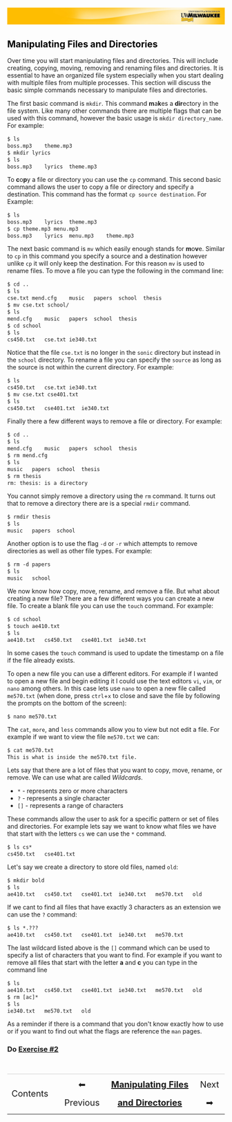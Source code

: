 [![](../../Banner.jpg)](http://uwm.edu/hpc/support)

## <a name="filesfolders2"></a><a href="#contents" style="text-decoration:none; color:black;">Manipulating Files and Directories</a>

Over time you will start manipulating files and directories. This will include creating, copying, moving, removing and renaming files and directories. It is essential to have an organized file system especially when you start dealing with multiple files from multiple processes. This section will discuss the basic simple commands necessary to manipulate files and directories.

The first basic command is `mkdir`. This command **m**a**k**es a **dir**ectory in the file system. Like many other commands there are multiple flags that can be used with this command, however the basic usage is `mkdir directory_name`. For example:

	$ ls
	boss.mp3	theme.mp3
	$ mkdir lyrics
	$ ls
	boss.mp3	lyrics	theme.mp3

To **c**o**p**y a file or directory you can use the `cp` command. This second basic command allows the user to copy a file or directory and specify a destination. This command has the format `cp source destination`. For Example:

	$ ls
	boss.mp3	lyrics	theme.mp3
	$ cp theme.mp3 menu.mp3
	boss.mp3	lyrics	menu.mp3	theme.mp3

The next basic command is `mv` which easily enough stands for **m**o**v**e. Similar to `cp` in this command you specify a source and a destination however unlike `cp` it will only keep the destination. For this reason `mv` is used to rename files. To move a file you can type the following in the command line:

	$ cd ..
	$ ls
	cse.txt	mend.cfg	music	papers	school	thesis
	$ mv cse.txt school/
	$ ls
	mend.cfg	music	papers	school	thesis
	$ cd school
	$ ls
	cs450.txt	cse.txt	ie340.txt

Notice that the file `cse.txt` is no longer in the `sonic` directory but instead in the `school` directory. To rename a file you can specify the `source` as long as the source is not within the current directory. For example:

	$ ls
	cs450.txt	cse.txt	ie340.txt
	$ mv cse.txt cse401.txt
	$ ls
	cs450.txt	cse401.txt	ie340.txt

Finally there a few different ways to remove a file or directory. For example:

	$ cd ..
	$ ls
	mend.cfg	music	papers	school	thesis
	$ rm mend.cfg
	$ ls
	music	papers	school	thesis
	$ rm thesis
	rm: thesis: is a directory

You cannot simply remove a directory using the `rm` command. It turns out that to remove a directory there are is a special `rmdir` command.

	$ rmdir thesis
	$ ls
	music	papers	school

Another option is to use the flag `-d` or `-r` which attempts to remove directories as well as other file types. For example:

	$ rm -d papers
	$ ls
	music	school

We now know how copy, move, rename, and remove a file. But what about creating a new file? There are a few different ways you can create a new file. To create a blank file you can use the `touch` command. For example:

	$ cd school
	$ touch ae410.txt
	$ ls
	ae410.txt	cs450.txt	cse401.txt	ie340.txt

In some cases the `touch` command is used to update the timestamp on a file if the file already exists.

To open a new file you can use a different editors. For example if I wanted to open a new file and begin editing it I could use the text editors `vi`, `vim`, or `nano` among others. In this case lets use `nano` to open a new file called `me570.txt` (when done, press `ctrl`+`x` to close and save the file by following the prompts on the bottom of the screen):

	$ nano me570.txt

The `cat`, `more`, and `less` commands allow you to view but not edit a file. For example if we want to view the file `me570.txt` we can:

	$ cat me570.txt
	This is what is inside the me570.txt file.

Lets say that there are a lot of files that you want to copy, move, rename, or remove. We can use what are called *Wildcards*.

- `*` - represents zero or more characters
- `?` - represents a single character
- `[]` - represents a range of characters

These commands allow the user to ask for a specific pattern or set of files and directories. For example lets say we want to know what files we have that start with the letters `cs` we can use the `*` command.

	$ ls cs*
	cs450.txt	cse401.txt

Let's say we create a directory to store old files, named `old`:

	$ mkdir bold
	$ ls
	ae410.txt	cs450.txt	cse401.txt	ie340.txt	me570.txt	old

If we cant to find all files that have exactly 3 characters as an extension we can use the `?` command:

	$ ls *.???
	ae410.txt	cs450.txt	cse401.txt	ie340.txt	me570.txt

The last wildcard listed above is the `[]` command which can be used to specify a list of characters that you want to find. For example if you want to remove all files that start with the letter **a** and **c** you can type in the command line

	$ ls
	ae410.txt	cs450.txt	cse401.txt	ie340.txt	me570.txt	old
	$ rm [ac]*
	$ ls
	ie340.txt	me570.txt	old

As a reminder if there is a command that you don't know exactly how to use or if you want to find out what the flags are reference the `man` pages.

### Do [Exercise #2](./ex2.html)

<br>
<table style="width:100%; border-collapse: collapse; border:0px solid black;" >
<tr style="border:0px solid black; border-top:1px solid #CCC; line-height:300%;">
<td style=" border:0px solid black; text-align:center; font-size:20px;"><a style="text-decoration:none;" href="./bash_multi.html">Contents</a></td>
<td style=" border:0px solid black;"></td>
<td style=" border:0px solid black; text-align:center; font-size:20px;"><a style="text-decoration:none;" href="./bash_multi_2.html">⬅ Previous</a></td>
<td style=" border:0px solid black; text-align:center; font-size:20px;"><a style="font-weight:bold;" href="./bash_multi_3.html">Manipulating Files and Directories</a></td>
<td style="border:0px solid black; text-align:center; font-size:20px;"><a style="text-decoration:none;" href="./bash_multi_4.html">Next ➡</a></td>
